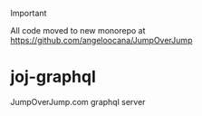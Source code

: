 > [!IMPORTANT]  
> All code moved to new monorepo at https://github.com/angeloocana/JumpOverJump

# joj-graphql
JumpOverJump.com graphql server
